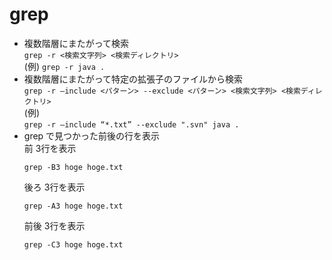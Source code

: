 # grep

* 複数階層にまたがって検索  
`grep -r <検索文字列> <検索ディレクトリ>`  
(例) `grep -r java .`  
* 複数階層にまたがって特定の拡張子のファイルから検索  
`grep -r –include <パターン> --exclude <パターン> <検索文字列> <検索ディレクトリ>`  
(例)  
`grep -r –include “*.txt” --exclude ".svn" java .`
* grep で見つかった前後の行を表示  
  前 3行を表示
  ```
  grep -B3 hoge hoge.txt
  ```
  後ろ 3行を表示
  ```
  grep -A3 hoge hoge.txt
  ```
  前後 3行を表示
  ```
  grep -C3 hoge hoge.txt
  ```
